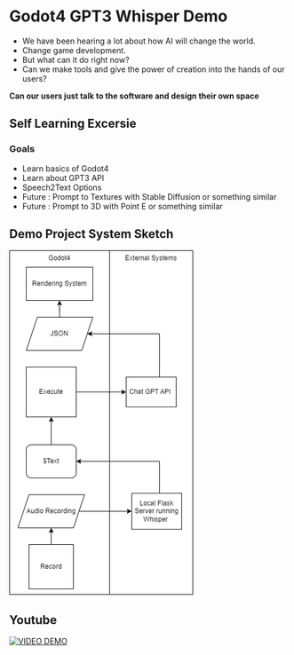Godot4 GPT3 Whisper Demo
============

-  We have been hearing a lot about how AI will change the world. 
-  Change game development. 
-  But what can it do right now? 
-  Can we make tools and give the power of creation into the hands of our users?

__Can our users just talk to the software and design their own space__

## Self Learning Excersie
### Goals
-  Learn basics of Godot4
-  Learn about GPT3 API
-  Speech2Text Options
-  Future : Prompt to Textures with Stable Diffusion or something similar
-  Future : Prompt to 3D  with Point E or something similar

## Demo Project System Sketch
![](https://raw.githubusercontent.com/sanchitgulati/godot4-gpt3-whisper-demo/main/GPT3.drawio.png)


## Youtube
[![VIDEO DEMO](https://img.youtube.com/vi/XTuL233ZaY8/0.jpg)](https://www.youtube.com/watch?v=XTuL233ZaY8)